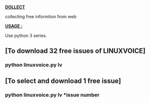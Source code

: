 <ins>__DOLLECT__</ins>

collecting free informtion from web

<ins>__USAGE :__</ins>

Use python 3 series.

## [To download 32 free issues of LINUXVOICE]
### python linuxvoice.py lv

## [To select and download  1 free  issue] 
### python linuxvoice.py lv *issue number



